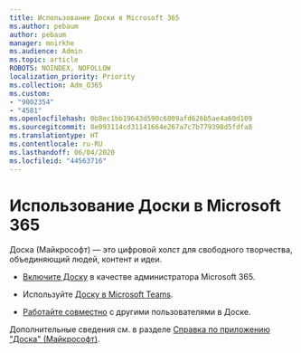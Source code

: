 ```yaml
---
title: Использование Доски в Microsoft 365
ms.author: pebaum
author: pebaum
manager: mnirkhe
ms.audience: Admin
ms.topic: article
ROBOTS: NOINDEX, NOFOLLOW
localization_priority: Priority
ms.collection: Adm_O365
ms.custom:
- "9002354"
- "4581"
ms.openlocfilehash: 0b8ec1bb19643d590c6009afd626b5ae4a60d109
ms.sourcegitcommit: 8e093114cd31141664e267a7c7b779398d5fdfa8
ms.translationtype: HT
ms.contentlocale: ru-RU
ms.lasthandoff: 06/04/2020
ms.locfileid: "44563716"
---
```

# <a name="use-whiteboard-with-microsoft-365"></a>Использование Доски в Microsoft 365

Доска (Майкрософт) — это цифровой холст для свободного творчества, объединяющий людей, контент и идеи. 

- [Включите Доску](https://support.office.com/article/d236aef8-fcdf-4b5e-b5d7-7f157461e920#bkmk_07) в качестве администратора Microsoft 365. 

- Используйте [Доску в Microsoft Teams](https://support.microsoft.com/office/7a6e7218-e9dc-4ccc-89aa-b1a0bb9c31ee). 

- [Работайте совместно](https://support.office.com/article/d236aef8-fcdf-4b5e-b5d7-7f157461e920#bkmk_27) с другими пользователями в Доске. 

Дополнительные сведения см. в разделе [Справка по приложению "Доска" (Майкрософт)](https://support.office.com/article/d236aef8-fcdf-4b5e-b5d7-7f157461e920). 

